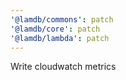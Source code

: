 ```yaml
---
'@lamdb/commons': patch
'@lamdb/core': patch
'@lamdb/lambda': patch
---
```


Write cloudwatch metrics
